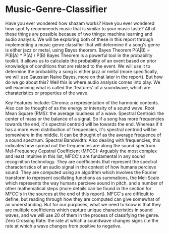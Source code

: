 # Music-Genre-Classifier
Have you ever wondered how shazam works? Have you ever wondered how spotify recommends music that is similar to your music taste? All of these things are possible because of two things: machine learning and audio analysis. We will be exploring both of these in this report through implementing a music genre classifier that will determine if a song's genre is either jazz or metal, using Bayes theorem.
Bayes Theorem
P(A|B) = P(B|A) * P(A) / P(B)
Bayes Theorem is a powerful tool in the probability toolkit. It allows us to calculate the probability of an event based on prior knowledge of conditions that are related to the event. We will use it to determine the probability a song is either jazz or metal (more specifically, we will use Gaussian Naive Bayes, more on that later in the report). But how do we go about this? Well this is where audio analysis comes into play. We will examining what is called the 'features' of a soundwave, which are charateristics or properties of the wave.

Key Features Include:
Chroma: a representation of the harmonic contents. Also can be thought of as the energy or intensity of a sound wave.
Root Mean Square (RMS): the average loudness of a wave.
Spectral Centroid: the center of mass or the balance of a signal. So if a song has more frequencies towards the end, it's spectral centroid will be towards the end. Whereas if it has a more even distribuition of frequencies, it's spectral centroid will be somewhere in the middle. It can be thought of as the average frequence of a sound spectrum.
Spectral Bandwidth: Also dealing with frequencies, this indicates how spread out the frequencies are along the sound spectrum.
Mel-Frequency Cepstral Coefficient (MFCC): Arguably the most complex and least intuitive in this list, MFCC's are fundamental in any sound recoginition technology. They are coefficients that represent the spectral characteristics of an audio signal in the context of how humans percieve sound. They are computed using an algorithm which involves the Fourier transform to represent oscillating functions as summations, the Mel-Scale which represents the way humans percieve sound in pitch, and a number of other mathematical steps (more details can be found in the section for MFCC's in the sources at the end of this report). MFCC's are difficult to define, but reading through how they are computed can give somewhat of an understanding. But for our purposes, what we need to know is that they are multiple coefficients which capture unique characteristics in sound waves, and we will use 20 of them in the process of classifying the genre.
Zero Crossing Rate: the rate at which a soundwave changes signs (i.e the rate at which a wave changes from positive to negative.



